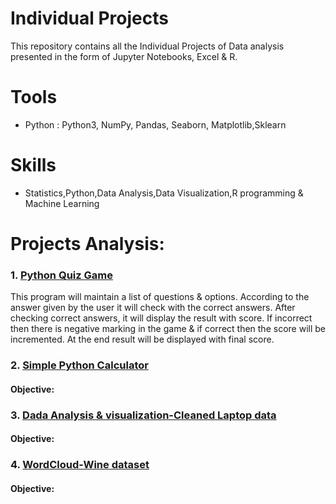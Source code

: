 # Individual Projects
This repository contains all the Individual Projects of Data analysis presented in the form of Jupyter Notebooks, Excel & R.
# Tools
- Python : Python3, NumPy, Pandas, Seaborn, Matplotlib,Sklearn
# Skills
- Statistics,Python,Data Analysis,Data Visualization,R programming & Machine Learning
# Projects Analysis:
 ### 1. [Python Quiz Game](https://github.com/PriyaModhave/EduBridge-Data-Analytics/tree/main/Projects/Individual%20Projects/01.Python%20Quiz%20Game)
   This program will maintain a list of questions & options. According to the answer given by the user it will check with the correct answers. After checking correct answers, it will display the result with score. If incorrect then there is negative marking in the game & if correct then the score will be incremented. At the end result will be displayed with final score.
     

  ### 2. [Simple Python Calculator](https://github.com/PriyaModhave/EduBridge-Data-Analytics/tree/main/Projects/Individual%20Projects/02.Simple%20Python%20Calculator)
   #### Objective:
     
     
  ### 3. [Dada Analysis & visualization-Cleaned Laptop data](https://github.com/PriyaModhave/EduBridge-Data-Analytics/tree/main/Projects/Individual%20Projects/03.Cleaned%20Laptop%20Data)
   #### Objective:
    
      
  ### 4. [WordCloud-Wine dataset](https://github.com/PriyaModhave/EduBridge-Data-Analytics/tree/main/Projects/Individual%20Projects/04.WordCloud)
   #### Objective:
     
